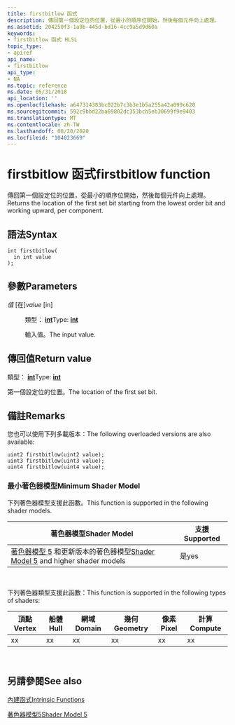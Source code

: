 ```yaml
---
title: firstbitlow 函式
description: 傳回第一個設定位的位置，從最小的順序位開始，然後每個元件向上處理。
ms.assetid: 204250f3-1a9b-445d-bd16-4cc9a5d9d60a
keywords:
- firstbitlow 函式 HLSL
topic_type:
- apiref
api_name:
- firstbitlow
api_type:
- NA
ms.topic: reference
ms.date: 05/31/2018
api_location: ''
ms.openlocfilehash: a647314383bc022b7c3b3e1b5a255a42a099c620
ms.sourcegitcommit: 592c9bbd22ba69802dc353bcb5eb30699f9e9403
ms.translationtype: MT
ms.contentlocale: zh-TW
ms.lasthandoff: 08/20/2020
ms.locfileid: "104023669"
---
```

# <a name="firstbitlow-function"></a><span data-ttu-id="019d2-104">firstbitlow 函式</span><span class="sxs-lookup"><span data-stu-id="019d2-104">firstbitlow function</span></span>

<span data-ttu-id="019d2-105">傳回第一個設定位的位置，從最小的順序位開始，然後每個元件向上處理。</span><span class="sxs-lookup"><span data-stu-id="019d2-105">Returns the location of the first set bit starting from the lowest order bit and working upward, per component.</span></span>

## <a name="syntax"></a><span data-ttu-id="019d2-106">語法</span><span class="sxs-lookup"><span data-stu-id="019d2-106">Syntax</span></span>

``` syntax
int firstbitlow(
  in int value
);
```

## <a name="parameters"></a><span data-ttu-id="019d2-107">參數</span><span class="sxs-lookup"><span data-stu-id="019d2-107">Parameters</span></span>

<dl> <dt>

<span data-ttu-id="019d2-108">*值* \[在\]</span><span class="sxs-lookup"><span data-stu-id="019d2-108">*value* \[in\]</span></span>
</dt> <dd>

<span data-ttu-id="019d2-109">類型： **[ **int**](/windows/desktop/WinProg/windows-data-types)**</span><span class="sxs-lookup"><span data-stu-id="019d2-109">Type: **[**int**](/windows/desktop/WinProg/windows-data-types)**</span></span>

<span data-ttu-id="019d2-110">輸入值。</span><span class="sxs-lookup"><span data-stu-id="019d2-110">The input value.</span></span>

</dd> </dl>

## <a name="return-value"></a><span data-ttu-id="019d2-111">傳回值</span><span class="sxs-lookup"><span data-stu-id="019d2-111">Return value</span></span>

<span data-ttu-id="019d2-112">類型： **[ **int**](/windows/desktop/WinProg/windows-data-types)**</span><span class="sxs-lookup"><span data-stu-id="019d2-112">Type: **[**int**](/windows/desktop/WinProg/windows-data-types)**</span></span>

<span data-ttu-id="019d2-113">第一個設定位的位置。</span><span class="sxs-lookup"><span data-stu-id="019d2-113">The location of the first set bit.</span></span>

## <a name="remarks"></a><span data-ttu-id="019d2-114">備註</span><span class="sxs-lookup"><span data-stu-id="019d2-114">Remarks</span></span>

<span data-ttu-id="019d2-115">您也可以使用下列多載版本：</span><span class="sxs-lookup"><span data-stu-id="019d2-115">The following overloaded versions are also available:</span></span>

``` syntax
uint2 firstbitlow(uint2 value);
uint3 firstbitlow(uint3 value);
uint4 firstbitlow(uint4 value);
```

### <a name="minimum-shader-model"></a><span data-ttu-id="019d2-116">最小著色器模型</span><span class="sxs-lookup"><span data-stu-id="019d2-116">Minimum Shader Model</span></span>

<span data-ttu-id="019d2-117">下列著色器模型支援此函數。</span><span class="sxs-lookup"><span data-stu-id="019d2-117">This function is supported in the following shader models.</span></span>



| <span data-ttu-id="019d2-118">著色器模型</span><span class="sxs-lookup"><span data-stu-id="019d2-118">Shader Model</span></span>                                                                | <span data-ttu-id="019d2-119">支援</span><span class="sxs-lookup"><span data-stu-id="019d2-119">Supported</span></span> |
|-----------------------------------------------------------------------------|-----------|
| <span data-ttu-id="019d2-120">[著色器模型 5](d3d11-graphics-reference-sm5.md) 和更新版本的著色器模型</span><span class="sxs-lookup"><span data-stu-id="019d2-120">[Shader Model 5](d3d11-graphics-reference-sm5.md) and higher shader models</span></span> | <span data-ttu-id="019d2-121">是</span><span class="sxs-lookup"><span data-stu-id="019d2-121">yes</span></span>       |



 

<span data-ttu-id="019d2-122">下列著色器類型支援此函數：</span><span class="sxs-lookup"><span data-stu-id="019d2-122">This function is supported in the following types of shaders:</span></span>



| <span data-ttu-id="019d2-123">頂點</span><span class="sxs-lookup"><span data-stu-id="019d2-123">Vertex</span></span> | <span data-ttu-id="019d2-124">船體</span><span class="sxs-lookup"><span data-stu-id="019d2-124">Hull</span></span> | <span data-ttu-id="019d2-125">網域</span><span class="sxs-lookup"><span data-stu-id="019d2-125">Domain</span></span> | <span data-ttu-id="019d2-126">幾何</span><span class="sxs-lookup"><span data-stu-id="019d2-126">Geometry</span></span> | <span data-ttu-id="019d2-127">像素</span><span class="sxs-lookup"><span data-stu-id="019d2-127">Pixel</span></span> | <span data-ttu-id="019d2-128">計算</span><span class="sxs-lookup"><span data-stu-id="019d2-128">Compute</span></span> |
|--------|------|--------|----------|-------|---------|
| <span data-ttu-id="019d2-129">x</span><span class="sxs-lookup"><span data-stu-id="019d2-129">x</span></span>      | <span data-ttu-id="019d2-130">x</span><span class="sxs-lookup"><span data-stu-id="019d2-130">x</span></span>    | <span data-ttu-id="019d2-131">x</span><span class="sxs-lookup"><span data-stu-id="019d2-131">x</span></span>      | <span data-ttu-id="019d2-132">x</span><span class="sxs-lookup"><span data-stu-id="019d2-132">x</span></span>        | <span data-ttu-id="019d2-133">x</span><span class="sxs-lookup"><span data-stu-id="019d2-133">x</span></span>     | <span data-ttu-id="019d2-134">x</span><span class="sxs-lookup"><span data-stu-id="019d2-134">x</span></span>       |



 

## <a name="see-also"></a><span data-ttu-id="019d2-135">另請參閱</span><span class="sxs-lookup"><span data-stu-id="019d2-135">See also</span></span>

<dl> <dt>

[<span data-ttu-id="019d2-136">內建函式</span><span class="sxs-lookup"><span data-stu-id="019d2-136">Intrinsic Functions</span></span>](dx-graphics-hlsl-intrinsic-functions.md)
</dt> <dt>

[<span data-ttu-id="019d2-137">著色器模型5</span><span class="sxs-lookup"><span data-stu-id="019d2-137">Shader Model 5</span></span>](d3d11-graphics-reference-sm5.md)
</dt> </dl>

 

 